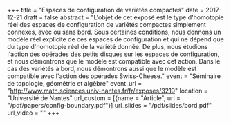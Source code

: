 +++
title = "Espaces de configuration de variétés compactes"
date = 2017-12-21
draft = false
abstract = "L'objet de cet exposé est le type d'homotopie réel des espaces de configuration de variétés compactes simplement connexes, avec ou sans bord. Sous certaines conditions, nous donnons un modèle réel explicite de ces espaces de configuration et qui ne dépend que du type d'homotopie réel de la variété donnée. De plus, nous étudions l'action des opérades des petits disques sur les espaces de configuration, et nous démontrons que le modèle est compatible avec cet action. Dans le cas des variétés à bord, nous démontrons aussi que le modèle est compatible avec l'action des opérades Swiss-Cheese."
event = "Séminaire de topologie, géométrie et algèbre"
event_url = "http://www.math.sciences.univ-nantes.fr/fr/exposes/3219"
location = "Université de Nantes"
url_custom = [{name = "Article", url = "/pdf/papers/config-boundary.pdf"}]
url_slides = "/pdf/slides/bord.pdf"
url_video = ""
+++
